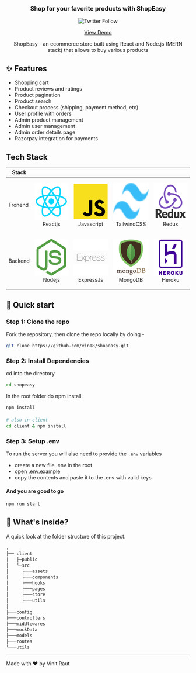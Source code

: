 <br />
<p align="center">
  <h3 align="center">Shop for your favorite products with ShopEasy</h3>

  <p align="center">
    <img alt="Twitter Follow" src="https://img.shields.io/twitter/follow/vinitraut18?style=social" />
  </p>

  <p align="center">
    <a href="https://shopeasy-mern.herokuapp.com">View Demo</a>
  </p>
</p>

<p align="center">ShopEasy - an ecommerce store built using React and Node.js (MERN stack) that allows to buy various products</p>

## ✨ Features

- Shopping cart
- Product reviews and ratings
- Product pagination
- Product search 
- Checkout process (shipping, payment method, etc)
- User profile with orders
- Admin product management
- Admin user management
- Admin order details page
- Razorpay integration for payments

## Tech Stack

|  Stack   |   |   |   |   |
|----------|---|---|---|---|
| Fronend  | <p align="center"><img src="./assets/reactjs_logo.png" width="100" height="100"> <br />Reactjs</p>  | <p align="center"><img src="./assets/javascript_logo.png" width="100" height="100"> <br />Javascript</p>  |  <p align="center"><img src="./assets/tailwind_logo.png" width="100" height="100"> <br />TailwindCSS</p> | <p align="center"><img src="./assets/redux_logo.png" width="100" height="100"> <br />Redux</p>  |
| Backend  | <p align="center"><img src="./assets/nodejs_logo.png" width="100" height="100"> <br />Nodejs</p>  | <p align="center"><img src="./assets/express_logo.png" width="100" height="100"> <br />ExpressJs</p>  | <p align="center"><img src="./assets/mongo_logo2.png" width="100" height="100"> <br />MongoDB</p>  | <p align="center"><img src="./assets/heroku_logo.png" width="100" height="100"> <br />Heroku</p>  |


## :rocket: Quick start

### Step 1: Clone the repo
Fork the repository, then clone the repo locally by doing -

```sh
git clone https://github.com/vin18/shopeasy.git
```

### Step 2: Install Dependencies
cd into the directory

```sh
cd shopeasy
```

In the root folder do npm install.
```sh
npm install

# also in client
cd client & npm install
```

### Step 3: Setup .env
To run the server you will also need to provide the `.env` variables

- create a new file .env in the root
- open [.env.example](./.env.example)
- copy the contents and paste it to the .env with valid keys

#### And you are good to go
```sh
npm run start
```



## :open_file_folder: What's inside?

A quick look at the folder structure of this project.
    
    .
    ├── client
    |   ├─public
    │   └─src
    │     ├───assets
    │     ├───components
    │     ├───hooks
    │     ├───pages
    │     ├───store
    │     ├───utils
    │
    ├───config
    ├───controllers
    ├───middlewares
    ├───mockData
    ├───models
    ├───routes
    └───utils

------

Made with :heart: by Vinit Raut
